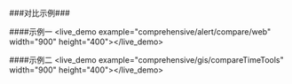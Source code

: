 ###对比示例###

####示例一
<live_demo example="comprehensive/alert/compare/web" width="900" height="400"></live_demo>

####示例二
<live_demo example="comprehensive/gis/compareTimeTools" width="900" height="400"></live_demo>




